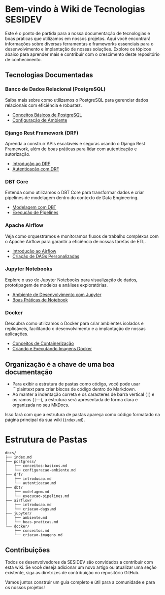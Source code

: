 # Bem-vindo à Wiki de Tecnologias SESIDEV

Este é o ponto de partida para a nossa documentação de tecnologias e boas práticas que utilizamos em nossos projetos. Aqui você encontrará informações sobre diversas ferramentas e frameworks essenciais para o desenvolvimento e implantação de nossas soluções. Explore os tópicos abaixo para aprender mais e contribuir com o crescimento deste repositório de conhecimento.

## Tecnologias Documentadas

### Banco de Dados Relacional (PostgreSQL)
Saiba mais sobre como utilizamos o PostgreSQL para gerenciar dados relacionais com eficiência e robustez.

- [Conceitos Básicos de PostgreSQL](postgress/conceitos-basicos.md)
- [Configuração de Ambiente](postgress/configuracao-ambiente.md)

### Django Rest Framework (DRF)
Aprenda a construir APIs escaláveis e seguras usando o Django Rest Framework, além de boas práticas para lidar com autenticação e autorização.

- [Introdução ao DRF](drf/introducao.md)
- [Autenticação com DRF](drf/autenticacao.md)

### DBT Core
Entenda como utilizamos o DBT Core para transformar dados e criar pipelines de modelagem dentro do contexto de Data Engineering.

- [Modelagem com DBT](dbt/modelagem.md)
- [Execução de Pipelines](dbt/execucao-pipelines.md)

### Apache Airflow
Veja como orquestramos e monitoramos fluxos de trabalho complexos com o Apache Airflow para garantir a eficiência de nossas tarefas de ETL.

- [Introdução ao Airflow](airflow/introducao.md)
- [Criação de DAGs Personalizadas](airflow/criacao-dags.md)

### Jupyter Notebooks
Explore o uso de Jupyter Notebooks para visualização de dados, prototipagem de modelos e análises exploratórias.

- [Ambiente de Desenvolvimento com Jupyter](jupyter/ambiente.md)
- [Boas Práticas de Notebook](jupyter/boas-praticas.md)

### Docker
Descubra como utilizamos o Docker para criar ambientes isolados e replicáveis, facilitando o desenvolvimento e a implantação de nossas aplicações.

- [Conceitos de Containerização](docker/conceitos.md)
- [Criando e Executando Imagens Docker](docker/criacao-imagens.md)

## Organização é a chave de uma boa documentação


- Para exibir a estrutura de pastas como código, você pode usar ```plaintext para criar blocos de código dentro do Markdown.
- Ao manter a indentação correta e os caracteres de barra vertical (`│`) e os ramos (`├──`), a estrutura será apresentada de forma clara e organizada no seu MkDocs.

Isso fará com que a estrutura de pastas apareça como código formatado na página principal da sua wiki (`index.md`).

# Estrutura de Pastas

```plaintext
docs/
├── index.md
├── postgress/
│   ├── conceitos-basicos.md
│   └── configuracao-ambiente.md
├── drf/
│   ├── introducao.md
│   └── autenticacao.md
├── dbt/
│   ├── modelagem.md
│   └── execucao-pipelines.md
├── airflow/
│   ├── introducao.md
│   └── criacao-dags.md
├── jupyter/
│   ├── ambiente.md
│   └── boas-praticas.md
└── docker/
    ├── conceitos.md
    └── criacao-imagens.md
```

## Contribuições

Todos os desenvolvedores da SESIDEV são convidados a contribuir com esta wiki. Se você deseja adicionar um novo artigo ou atualizar uma seção existente, siga as diretrizes de contribuição no repositório GitHub.

Vamos juntos construir um guia completo e útil para a comunidade e para os nossos projetos!
